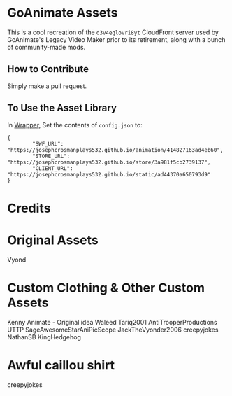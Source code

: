 # GoAnimate Assets
This is a cool recreation of the `d3v4eglovri8yt` CloudFront server used by GoAnimate's Legacy Video Maker prior to its retirement, along with a bunch of community-made mods.

## How to Contribute
Simply make a pull request.

## To Use the Asset Library
In [Wrapper](https://github.com/Duke-is-my/verbose-octo-invention), Set the contents of `config.json` to:
```
{
        "SWF_URL": "https://josephcrosmanplays532.github.io/animation/414827163ad4eb60",
        "STORE_URL": "https://josephcrosmanplays532.github.io/store/3a981f5cb2739137",
        "CLIENT_URL": "https://josephcrosmanplays532.github.io/static/ad44370a650793d9"
}
```

# Credits
# Original Assets
Vyond
# Custom Clothing & Other Custom Assets 
Kenny Animate - Original idea
Waleed Tariq2001
AntiTrooperProductions UTTP
SageAwesomeStarAniPicScope
JackTheVyonder2006
creepyjokes
NathanSB
KingHedgehog




# Awful caillou shirt
creepyjokes

